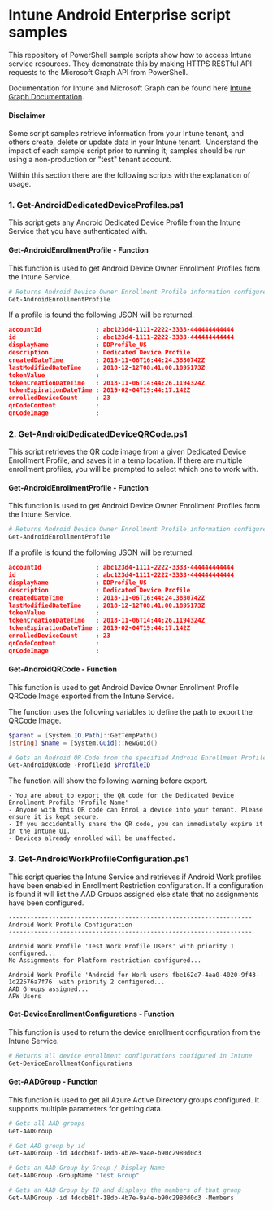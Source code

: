 # Intune Android Enterprise script samples

This repository of PowerShell sample scripts show how to access Intune service resources.  They demonstrate this by making HTTPS RESTful API requests to the Microsoft Graph API from PowerShell.

Documentation for Intune and Microsoft Graph can be found here [Intune Graph Documentation](https://learn.microsoft.com/graph/api/resources/intune-graph-overview).

#### Disclaimer
Some script samples retrieve information from your Intune tenant, and others create, delete or update data in your Intune tenant.  Understand the impact of each sample script prior to running it; samples should be run using a non-production or "test" tenant account. 

Within this section there are the following scripts with the explanation of usage.

### 1. Get-AndroidDedicatedDeviceProfiles.ps1
This script gets any Android Dedicated Device Profile from the Intune Service that you have authenticated with.

#### Get-AndroidEnrollmentProfile - Function
This function is used to get Android Device Owner Enrollment Profiles from the Intune Service.

```PowerShell
# Returns Android Device Owner Enrollment Profile information configured in Intune
Get-AndroidEnrollmentProfile
```

If a profile is found the following JSON will be returned.

```JSON
accountId               : abc123d4-1111-2222-3333-444444444444
id                      : abc123d4-1111-2222-3333-444444444444
displayName             : DDProfile_US
description             : Dedicated Device Profile
createdDateTime         : 2018-11-06T16:44:24.3830742Z
lastModifiedDateTime    : 2018-12-12T08:41:00.1895173Z
tokenValue              :
tokenCreationDateTime   : 2018-11-06T14:44:26.1194324Z
tokenExpirationDateTime : 2019-02-04T19:44:17.142Z
enrolledDeviceCount     : 23
qrCodeContent           :
qrCodeImage             :
```

### 2. Get-AndroidDedicatedDeviceQRCode.ps1
This script retrieves the QR code image from a given Dedicated Device Enrollment Profile, and saves it in a temp location. If there are multiple enrollment profiles, you will be prompted to select which one to work with.

#### Get-AndroidEnrollmentProfile - Function
This function is used to get Android Device Owner Enrollment Profiles from the Intune Service.

```PowerShell
# Returns Android Device Owner Enrollment Profile information configured in Intune
Get-AndroidEnrollmentProfile
```

If a profile is found the following JSON will be returned.

```JSON
accountId               : abc123d4-1111-2222-3333-444444444444
id                      : abc123d4-1111-2222-3333-444444444444
displayName             : DDProfile_US
description             : Dedicated Device Profile
createdDateTime         : 2018-11-06T16:44:24.3830742Z
lastModifiedDateTime    : 2018-12-12T08:41:00.1895173Z
tokenValue              :
tokenCreationDateTime   : 2018-11-06T14:44:26.1194324Z
tokenExpirationDateTime : 2019-02-04T19:44:17.142Z
enrolledDeviceCount     : 23
qrCodeContent           :
qrCodeImage             :
```

#### Get-AndroidQRCode - Function
This function is used to get Android Device Owner Enrollment Profile QRCode Image exported from the Intune Service.

The function uses the following variables to define the path to export the QRCode Image.
```PowerShell
$parent = [System.IO.Path]::GetTempPath()
[string] $name = [System.Guid]::NewGuid()
```

```PowerShell
# Gets an Android QR Code from the specified Android Enrollment Profile ID
Get-AndroidQRCode -Profileid $ProfileID
```

The function will show the following warning before export.
```
- You are about to export the QR code for the Dedicated Device Enrollment Profile 'Profile Name'
- Anyone with this QR code can Enrol a device into your tenant. Please ensure it is kept secure.
- If you accidentally share the QR code, you can immediately expire it in the Intune UI.
- Devices already enrolled will be unaffected.
```
### 3. Get-AndroidWorkProfileConfiguration.ps1
This script queries the Intune Service and retrieves if Android Work profiles have been enabled in Enrollment Restriction configuration. If a configuration is found it will list the AAD Groups assigned else state that no assignments have been configured.
```
-------------------------------------------------------------------
Android Work Profile Configuration
-------------------------------------------------------------------

Android Work Profile 'Test Work Profile Users' with priority 1 configured...
No Assignments for Platform restriction configured...

Android Work Profile 'Android for Work users fbe162e7-4aa0-4020-9f43-1d22576a7f76' with priority 2 configured...
AAD Groups assigned...
AFW Users
```
#### Get-DeviceEnrollmentConfigurations - Function
This function is used to return the device enrollment configuration from the Intune Service.

```PowerShell
# Returns all device enrollment configurations configured in Intune
Get-DeviceEnrollmentConfigurations
```

#### Get-AADGroup - Function
This function is used to get all Azure Active Directory groups configured. It supports multiple parameters for getting data.
```PowerShell
# Gets all AAD groups
Get-AADGroup

# Get AAD group by id
Get-AADGroup -id 4dccb81f-18db-4b7e-9a4e-b90c2980d0c3

# Gets an AAD Group by Group / Display Name
Get-AADGroup -GroupName "Test Group"

# Gets an AAD Group by ID and displays the members of that group
Get-AADGroup -id 4dccb81f-18db-4b7e-9a4e-b90c2980d0c3 -Members
```
